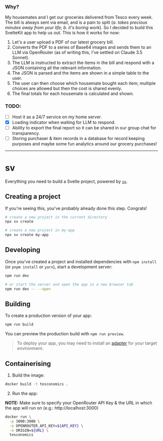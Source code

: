 ### Why?

My housemates and I get our groceries delivered from Tesco every week. The bill is always sent via email, and is a pain to split (*a. takes precious minutes away from your life; b. it's boring work*). So I decided to build this SvelteKit app to help us out. This is how it works for now:

  1. Let's a user upload a PDF of our latest grocery bill.
  2. Converts the PDF to a series of Base64 images and sends them to an LLM via OpenRouter (as of writing this, I've settled on Claude 3.5 Sonnet).
  3. The LLM is instructed to extract the items in the bill and respond with a JSON containing all the relevant information.
  4. The JSON is parsed and the items are shown in a simple table to the user.
  5. The user can then choose which housemate bought each item; multiple choices are allowed but then the cost is shared evenly.
  6. The final totals for each housemate is calculated and shown.

### TODO:
- [ ] Host it as a 24/7 service on my home server.
- [x] Loading indicator when waiting for LLM to respond.
- [ ] Ability to export the final report so it can be shared in our group chat for transparency.
- [ ] Storing purchaser & item records in a database for record keeping purposes and maybe some fun analytics around our grocery purchases!

---

# sv

Everything you need to build a Svelte project, powered by [`sv`](https://github.com/sveltejs/cli).

## Creating a project

If you're seeing this, you've probably already done this step. Congrats!

```bash
# create a new project in the current directory
npx sv create

# create a new project in my-app
npx sv create my-app
```

## Developing

Once you've created a project and installed dependencies with `npm install` (or `pnpm install` or `yarn`), start a development server:

```bash
npm run dev

# or start the server and open the app in a new browser tab
npm run dev -- --open
```

## Building

To create a production version of your app:

```bash
npm run build
```

You can preview the production build with `npm run preview`.

> To deploy your app, you may need to install an [adapter](https://svelte.dev/docs/kit/adapters) for your target environment.

## Containerising

1. Build the image:
```bash
docker build -t tesconomics .
```

2. Run the app:

**NOTE:** Make sure to specify your OpenRouter API Key & the URL in which the app will run on (e.g.: http://localhost:3000)

```bash
docker run \
  -p 3000:3000 \
  -e OPENROUTER_API_KEY=${API_KEY} \
  -e ORIGIN=${URL} \
  tesconomics
```
